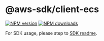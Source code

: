 # @aws-sdk/client-ecs

[![NPM version](https://img.shields.io/npm/v/@aws-sdk/client-ecs/rc.svg)](https://www.npmjs.com/package/@aws-sdk/client-ecs)
[![NPM downloads](https://img.shields.io/npm/dm/@aws-sdk/client-ecs.svg)](https://www.npmjs.com/package/@aws-sdk/client-ecs)

For SDK usage, please step to [SDK readme](https://github.com/aws/aws-sdk-js-v3).
